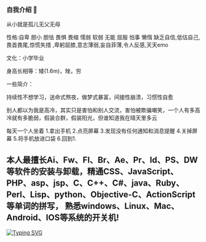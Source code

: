 ### 自我介绍 👋
从小就是孤儿无父无母

性格:自卑 胆小  胆怯  畏惧 畏缩 懦弱  软弱 无能 屈服 怕事 懒惰  缺乏自信,低估自己,畏首畏尾,惊慌失措 ,卑躬屈膝,意志薄弱,妄自菲薄,令人反感,天天emo

文化：小学毕业

身高长相等：矮(1.6m)，矬，穷

一些简介：

持续性不想学习，送命式熬夜，做梦式暴富，间接性崩溃，习惯性自愈

别人都以为我是高冷，其实只是害怕和别人交流，害怕被欺骗嘲笑，一个人有多高冷就有多脆弱，假装合群，假装阳光，但谁知道我在晴天里多云

每天一个人坐着 1.拿出手机 2.点亮屏幕 3.发现没有任何通知和消息提醒 4.关掉屏幕 5.将手机放进口袋 6.回到1.

<h2>本人最擅长Ai、Fw、Fl、Br、Ae、Pr、Id、PS、DW等软件的安装与卸载，精通CSS、JavaScript、PHP、asp、jsp、C、C++、C#、java、Ruby、Perl、Lisp、python、Objective-C、ActionScript等单词的拼写，
熟悉windows、Linux、Mac、Android、IOS等系统的开关机! </h2>


[![Typing SVG](https://readme-typing-svg.demolab.com?font=Fira+Code&size=30&pause=1000&color=F71B1E&center=%E7%9C%9F%E7%9A%84&vCenter=%E9%94%99%E8%AF%AF%E7%9A%84&repeat=%E7%9C%9F%E7%9A%84&random=%E9%94%99%E8%AF%AF%E7%9A%84&width=435&lines=%E6%88%91%E5%B0%B1%E6%98%AF%E4%B8%AA%E5%BA%9F%E7%89%A9%EF%BC%81%F0%9F%91%A8%E2%80%8D%F0%9F%92%BB%F0%9F%98%AD%F0%9F%98%AD%F0%9F%98%AD)]()
